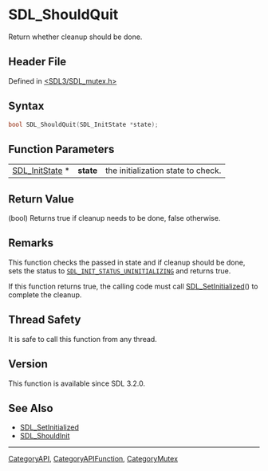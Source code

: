 # SDL_ShouldQuit

Return whether cleanup should be done.

## Header File

Defined in [<SDL3/SDL_mutex.h>](https://github.com/libsdl-org/SDL/blob/main/include/SDL3/SDL_mutex.h)

## Syntax

```c
bool SDL_ShouldQuit(SDL_InitState *state);
```

## Function Parameters

|                                  |           |                                    |
| -------------------------------- | --------- | ---------------------------------- |
| [SDL_InitState](SDL_InitState) * | **state** | the initialization state to check. |

## Return Value

(bool) Returns true if cleanup needs to be done, false otherwise.

## Remarks

This function checks the passed in state and if cleanup should be done,
sets the status to
[`SDL_INIT_STATUS_UNINITIALIZING`](SDL_INIT_STATUS_UNINITIALIZING) and
returns true.

If this function returns true, the calling code must call
[SDL_SetInitialized](SDL_SetInitialized)() to complete the cleanup.

## Thread Safety

It is safe to call this function from any thread.

## Version

This function is available since SDL 3.2.0.

## See Also

- [SDL_SetInitialized](SDL_SetInitialized)
- [SDL_ShouldInit](SDL_ShouldInit)

----
[CategoryAPI](CategoryAPI), [CategoryAPIFunction](CategoryAPIFunction), [CategoryMutex](CategoryMutex)

